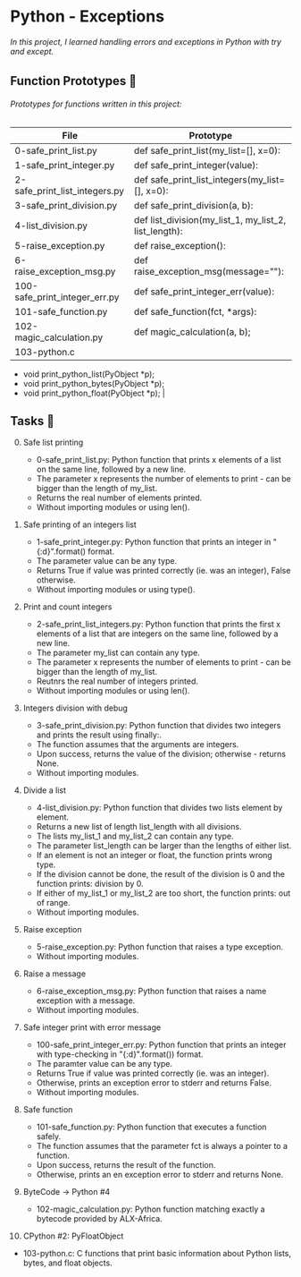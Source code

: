# Python - Exceptions

###### In this project, I learned handling errors and exceptions in Python with try and except.



## Function Prototypes 💾

###### Prototypes for functions written in this project:



| File | Prototype|
|---|---|
| 0-safe_print_list.py | def safe_print_list(my_list=[], x=0):|
|1-safe_print_integer.py	| def safe_print_integer(value): |
| 2-safe_print_list_integers.py	| def safe_print_list_integers(my_list=[], x=0): |
| 3-safe_print_division.py | def safe_print_division(a, b): |
| 4-list_division.py | def list_division(my_list_1, my_list_2, list_length): |
| 5-raise_exception.py | def raise_exception(): |
| 6-raise_exception_msg.py | def raise_exception_msg(message=""): |
| 100-safe_print_integer_err.py | def safe_print_integer_err(value): |
| 101-safe_function.py | def safe_function(fct, *args): |
| 102-magic_calculation.py | def magic_calculation(a, b); |
|103-python.c |	

- void print_python_list(PyObject *p);
- void print_python_bytes(PyObject *p);
- void print_python_float(PyObject *p); |

## Tasks 📃

0. Safe list printing

   - 0-safe_print_list.py: Python function that prints x elements of a list on the same line, followed by a new line.
   - The parameter x represents the number of elements to print - can be bigger than the length of my_list.
   - Returns the real number of elements printed.
   - Without importing modules or using len().

1. Safe printing of an integers list

   - 1-safe_print_integer.py: Python function that prints an integer in "{:d}".format() format.
   - The parameter value can be any type.
   - Returns True if value was printed correctly (ie. was an integer), False otherwise.
   - Without importing modules or using type().

2. Print and count integers

   - 2-safe_print_list_integers.py: Python function that prints the first x elements of a list that are integers on the same line, followed by a new line.
   - The parameter my_list can contain any type.
   - The parameter x represents the number of elements to print - can be bigger than the length of my_list.
   - Reutnrs the real number of integers printed.
   - Without importing modules or using len().

3. Integers division with debug

   - 3-safe_print_division.py: Python function that divides two integers and prints the result using finally:.
   - The function assumes that the arguments are integers.
   - Upon success, returns the value of the division; otherwise - returns None.
   - Without importing modules.

4. Divide a list

   - 4-list_division.py: Python function that divides two lists element by element.
   - Returns a new list of length list_length with all divisions.
   - The lists my_list_1 and my_list_2 can contain any type.
   - The parameter list_length can be larger than the lengths of either list.
   - If an element is not an integer or float, the function prints wrong type.
   - If the division cannot be done, the result of the division is 0 and the function prints: division by 0.
   - If either of my_list_1 or my_list_2 are too short, the function prints: out of range.
   - Without importing modules.

5. Raise exception

   - 5-raise_exception.py: Python function that raises a type exception.
   - Without importing modules.

6. Raise a message

   - 6-raise_exception_msg.py: Python function that raises a name exception with a message.
   - Without importing modules.

7. Safe integer print with error message

   - 100-safe_print_integer_err.py: Python function that prints an integer with type-checking in "{:d}".format()) format.
   - The paramter value can be any type.
   - Returns True if value was printed correctly (ie. was an integer).
   - Otherwise, prints an exception error to stderr and returns False.
   - Without importing modules.

8. Safe function

   - 101-safe_function.py: Python function that executes a function safely.
   - The function assumes that the parameter fct is always a pointer to a function.
   - Upon success, returns the result of the function.
   - Otherwise, prints an en exception error to stderr and returns None.

9. ByteCode -> Python #4

   - 102-magic_calculation.py: Python function matching exactly a bytecode provided by ALX-Africa.

10. CPython #2: PyFloatObject

   - 103-python.c: C functions that print basic information about Python lists, bytes, and float objects.
